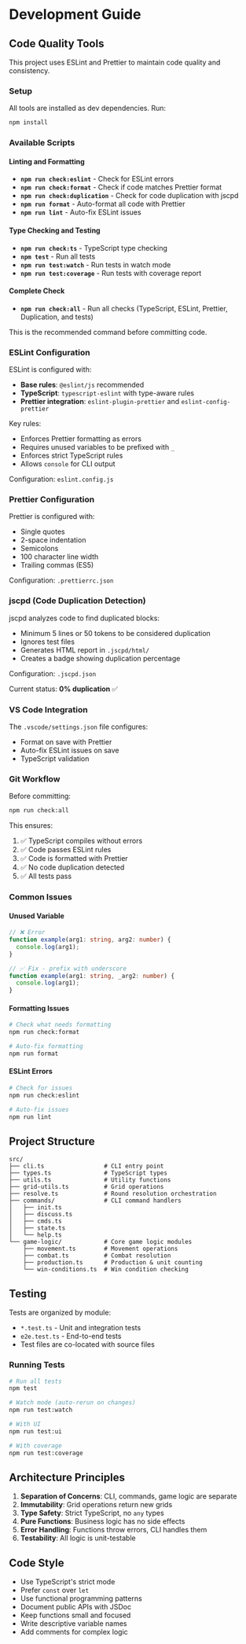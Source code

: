 # Development Guide

## Code Quality Tools

This project uses ESLint and Prettier to maintain code quality and consistency.

### Setup

All tools are installed as dev dependencies. Run:

```bash
npm install
```

### Available Scripts

#### Linting and Formatting

- **`npm run check:eslint`** - Check for ESLint errors
- **`npm run check:format`** - Check if code matches Prettier format
- **`npm run check:duplication`** - Check for code duplication with jscpd
- **`npm run format`** - Auto-format all code with Prettier
- **`npm run lint`** - Auto-fix ESLint issues

#### Type Checking and Testing

- **`npm run check:ts`** - TypeScript type checking
- **`npm test`** - Run all tests
- **`npm run test:watch`** - Run tests in watch mode
- **`npm run test:coverage`** - Run tests with coverage report

#### Complete Check

- **`npm run check:all`** - Run all checks (TypeScript, ESLint, Prettier, Duplication, and tests)

This is the recommended command before committing code.

### ESLint Configuration

ESLint is configured with:
- **Base rules**: `@eslint/js` recommended
- **TypeScript**: `typescript-eslint` with type-aware rules
- **Prettier integration**: `eslint-plugin-prettier` and `eslint-config-prettier`

Key rules:
- Enforces Prettier formatting as errors
- Requires unused variables to be prefixed with `_`
- Enforces strict TypeScript rules
- Allows `console` for CLI output

Configuration: `eslint.config.js`

### Prettier Configuration

Prettier is configured with:
- Single quotes
- 2-space indentation
- Semicolons
- 100 character line width
- Trailing commas (ES5)

Configuration: `.prettierrc.json`

### jscpd (Code Duplication Detection)

jscpd analyzes code to find duplicated blocks:
- Minimum 5 lines or 50 tokens to be considered duplication
- Ignores test files
- Generates HTML report in `.jscpd/html/`
- Creates a badge showing duplication percentage

Configuration: `.jscpd.json`

Current status: **0% duplication** ✅

### VS Code Integration

The `.vscode/settings.json` file configures:
- Format on save with Prettier
- Auto-fix ESLint issues on save
- TypeScript validation

### Git Workflow

Before committing:

```bash
npm run check:all
```

This ensures:
1. ✅ TypeScript compiles without errors
2. ✅ Code passes ESLint rules
3. ✅ Code is formatted with Prettier
4. ✅ No code duplication detected
5. ✅ All tests pass

### Common Issues

#### Unused Variable
```typescript
// ❌ Error
function example(arg1: string, arg2: number) {
  console.log(arg1);
}

// ✅ Fix - prefix with underscore
function example(arg1: string, _arg2: number) {
  console.log(arg1);
}
```

#### Formatting Issues
```bash
# Check what needs formatting
npm run check:format

# Auto-fix formatting
npm run format
```

#### ESLint Errors
```bash
# Check for issues
npm run check:eslint

# Auto-fix issues
npm run lint
```

## Project Structure

```
src/
├── cli.ts                 # CLI entry point
├── types.ts               # TypeScript types
├── utils.ts               # Utility functions
├── grid-utils.ts          # Grid operations
├── resolve.ts             # Round resolution orchestration
├── commands/              # CLI command handlers
│   ├── init.ts
│   ├── discuss.ts
│   ├── cmds.ts
│   ├── state.ts
│   └── help.ts
└── game-logic/            # Core game logic modules
    ├── movement.ts        # Movement operations
    ├── combat.ts          # Combat resolution
    ├── production.ts      # Production & unit counting
    └── win-conditions.ts  # Win condition checking
```

## Testing

Tests are organized by module:
- `*.test.ts` - Unit and integration tests
- `e2e.test.ts` - End-to-end tests
- Test files are co-located with source files

### Running Tests

```bash
# Run all tests
npm test

# Watch mode (auto-rerun on changes)
npm run test:watch

# With UI
npm run test:ui

# With coverage
npm run test:coverage
```

## Architecture Principles

1. **Separation of Concerns**: CLI, commands, game logic are separate
2. **Immutability**: Grid operations return new grids
3. **Type Safety**: Strict TypeScript, no `any` types
4. **Pure Functions**: Business logic has no side effects
5. **Error Handling**: Functions throw errors, CLI handles them
6. **Testability**: All logic is unit-testable

## Code Style

- Use TypeScript's strict mode
- Prefer `const` over `let`
- Use functional programming patterns
- Document public APIs with JSDoc
- Keep functions small and focused
- Write descriptive variable names
- Add comments for complex logic
